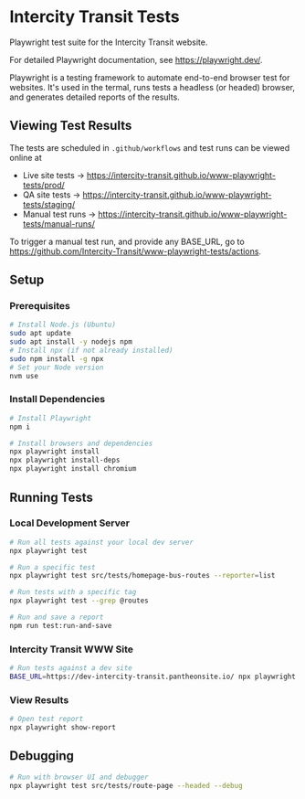 # Intercity Transit Tests

Playwright test suite for the Intercity Transit website.

For detailed Playwright documentation, see https://playwright.dev/.

Playwright is a testing framework to automate end-to-end browser test for websites. It's used in the termal, runs tests a headless (or headed) browser, and generates detailed reports of the results.

## Viewing Test Results

The tests are scheduled in `.github/workflows` and test runs can be viewed online at

  - Live site tests → https://intercity-transit.github.io/www-playwright-tests/prod/
  - QA site tests → https://intercity-transit.github.io/www-playwright-tests/staging/
  - Manual test runs → https://intercity-transit.github.io/www-playwright-tests/manual-runs/

To trigger a manual test run, and provide any BASE_URL, go to https://github.com/Intercity-Transit/www-playwright-tests/actions.


## Setup

### Prerequisites
```bash
# Install Node.js (Ubuntu)
sudo apt update
sudo apt install -y nodejs npm
# Install npx (if not already installed)
sudo npm install -g npx
# Set your Node version
nvm use
```

### Install Dependencies
```bash
# Install Playwright
npm i

# Install browsers and dependencies
npx playwright install
npx playwright install-deps
npx playwright install chromium
```

## Running Tests

### Local Development Server
```bash
# Run all tests against your local dev server
npx playwright test

# Run a specific test
npx playwright test src/tests/homepage-bus-routes --reporter=list

# Run tests with a specific tag
npx playwright test --grep @routes

# Run and save a report
npm run test:run-and-save
```

### Intercity Transit WWW Site
```bash
# Run tests against a dev site
BASE_URL=https://dev-intercity-transit.pantheonsite.io/ npx playwright test
```

### View Results
```bash
# Open test report
npx playwright show-report
```

## Debugging

```bash
# Run with browser UI and debugger
npx playwright test src/tests/route-page --headed --debug
```
